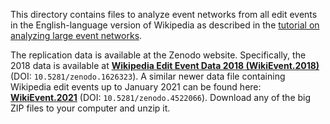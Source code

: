 This directory contains files to analyze event networks from all edit events in the English-language version of Wikipedia as described in the [tutorial on analyzing large event networks](https://github.com/juergenlerner/eventnet/wiki/Large-event-networks-(tutorial)).

The replication data is available at the Zenodo website. Specifically, the 2018 data is available at [**Wikipedia Edit Event Data 2018 (WikiEvent.2018)**](https://doi.org/10.5281/zenodo.1626323) (DOI: `10.5281/zenodo.1626323`). A similar newer data file containing Wikipedia edit events up to January 2021 can be found here: [**WikiEvent.2021**](https://zenodo.org/record/4522067) (DOI: `10.5281/zenodo.4522066`). Download any of the big ZIP files to your computer and unzip it.
